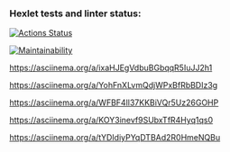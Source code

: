 ### Hexlet tests and linter status:

[![Actions Status](https://github.com/19victoria88n/frontend-project-44/workflows/hexlet-check/badge.svg)](https://github.com/19victoria88n/frontend-project-44/actions)

[![Maintainability](https://api.codeclimate.com/v1/badges/999d28bb5d23baf0da19/maintainability)](https://codeclimate.com/github/19victoria88n/frontend-project-44/maintainability)

https://asciinema.org/a/ixaHJEgVdbuBGbqqR5IuJJ2h1

https://asciinema.org/a/YohFnXLvmQdjWPxBfRbBDIz3g

https://asciinema.org/a/WFBF4ll37KKBiVQr5Uz26GOHP

https://asciinema.org/a/KOY3inevf9SUbxTfR4Hyq1qs0

https://asciinema.org/a/tYDIdiyPYqDTBAd2R0HmeNQBu
